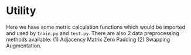 # Utility
Here we have some metric calculation functions which would be imported and used by `train.py` and `test.py`.
There are also 2 data preprocessing methods available: (1)  Adjacency Matrix Zero Padding (2) Swapping Augmentation.
